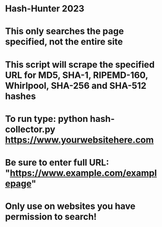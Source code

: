 # Hash-Hunter 2023

# This only searches the page specified, not the entire site

# This script will scrape the specified URL for  MD5, SHA-1, RIPEMD-160, Whirlpool, SHA-256 and SHA-512 hashes

# To run type: python hash-collector.py https://www.yourwebsitehere.com

# Be sure to enter full URL: "https://www.example.com/examplepage"

# Only use on websites you have permission to search!
